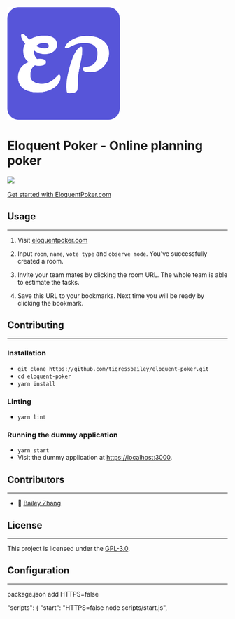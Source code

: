 <img src="public/android-chrome-512x512.png" width="257" />

# Eloquent Poker - Online planning poker

<img src="public/eloquentpoker-capture.gif" width="700" />

[Get started with EloquentPoker.com](https://eloquentpoker.com)

## Usage

* * *

1.  Visit [eloquentpoker.com](https://eloquentpoker.com)

2.  Input `room`, `name`, `vote type` and `observe mode`.
    You've successfully created a room.

3.  Invite your team mates by clicking the room URL.
    The whole team is able to estimate the tasks.

4.  Save this URL to your bookmarks.
    Next time you will be ready by clicking the bookmark.

## Contributing

* * *

### Installation

-   `git clone https://github.com/tigressbailey/eloquent-poker.git`
-   `cd eloquent-poker`
-   `yarn install`

### Linting

-   `yarn lint`


### Running the dummy application

-   `yarn start`
-   Visit the dummy application at <https://localhost:3000>.


## Contributors

* * *

-   :tiger: [Bailey Zhang](https://tigressbailey.github.io)

## License

* * *

This project is licensed under the [GPL-3.0](LICENSE.md).


## Configuration
* * *

package.json add HTTPS=false 

  "scripts": {
    "start": "HTTPS=false node scripts/start.js",
